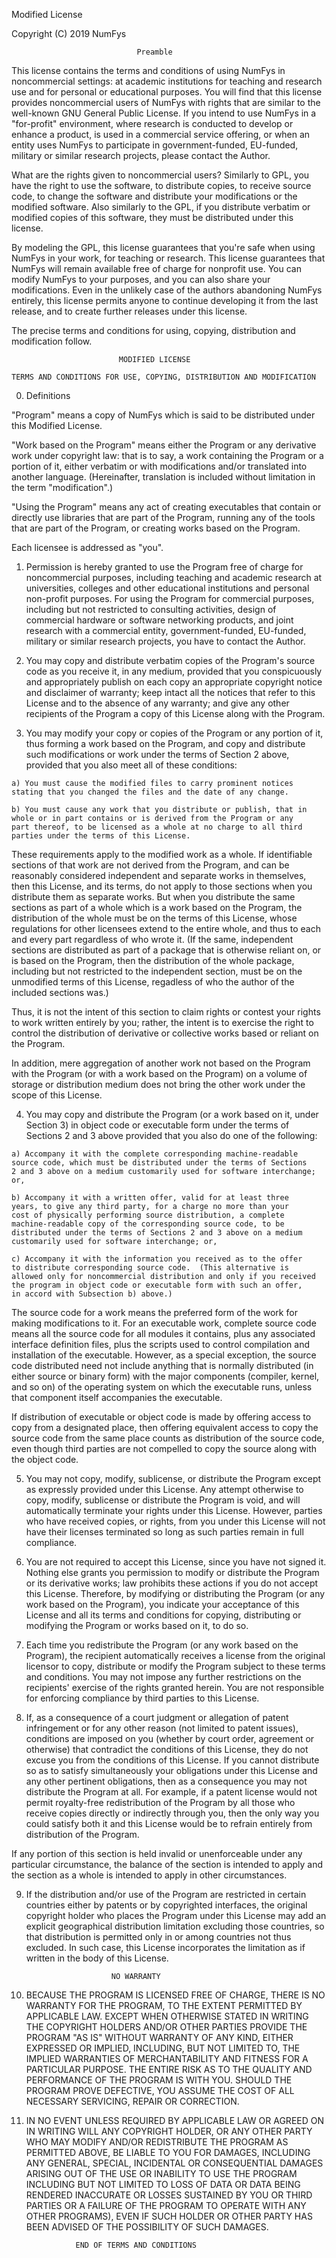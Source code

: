 Modified License

Copyright (C) 2019 NumFys


                                Preamble

  This license contains the terms and conditions of using NumFys in
noncommercial settings: at academic institutions for teaching and research
use and for personal or educational purposes. You will find that this
license provides noncommercial users of NumFys with rights that are
similar to the well-known GNU General Public License. If you intend to use 
NumFys in a "for-profit" environment, where research is conducted to develop 
or enhance a product, is used in a commercial service offering, or when an 
entity uses NumFys to participate in government-funded, EU-funded, military 
or similar research projects, please contact the Author.

  What are the rights given to noncommercial users? Similarly to GPL, you
have the right to use the software, to distribute copies, to receive source
code, to change the software and distribute your modifications or the
modified software. Also similarly to the GPL, if you distribute verbatim or
modified copies of this software, they must be distributed under this
license.

  By modeling the GPL, this license guarantees that you're safe when using
NumFys in your work, for teaching or research. This license guarantees
that NumFys will remain available free of charge for nonprofit use. You
can modify NumFys to your purposes, and you can also share your modifications.
Even in the unlikely case of the authors abandoning NumFys entirely, this
license permits anyone to continue developing it from the last release, and
to create further releases under this license.

  The precise terms and conditions for using, copying, distribution and
modification follow.


                            MODIFIED LICENSE 

    TERMS AND CONDITIONS FOR USE, COPYING, DISTRIBUTION AND MODIFICATION

  0. Definitions

  "Program" means a copy of NumFys which is said to be distributed under
this Modified License.

  "Work based on the Program" means either the Program or any derivative work
under copyright law: that is to say, a work containing the Program or a
portion of it, either verbatim or with modifications and/or translated into
another language.  (Hereinafter, translation is included without limitation
in the term "modification".)

  "Using the Program" means any act of creating executables that contain or
directly use libraries that are part of the Program, running any of the
tools that are part of the Program, or creating works based on the Program.

Each licensee is addressed as "you".

  1. Permission is hereby granted to use the Program free of charge for
noncommercial purposes, including teaching and academic research at
universities, colleges and other educational institutions and personal
non-profit purposes. For using the Program for commercial purposes,
including but not restricted to consulting activities, design of commercial
hardware or software networking products, and joint research with a
commercial entity, government-funded, EU-funded, military or similar
research projects, you have to contact the Author.

  2. You may copy and distribute verbatim copies of the Program's
source code as you receive it, in any medium, provided that you
conspicuously and appropriately publish on each copy an appropriate
copyright notice and disclaimer of warranty; keep intact all the
notices that refer to this License and to the absence of any warranty;
and give any other recipients of the Program a copy of this License
along with the Program.

  3. You may modify your copy or copies of the Program or any portion
of it, thus forming a work based on the Program, and copy and
distribute such modifications or work under the terms of Section 2
above, provided that you also meet all of these conditions:

    a) You must cause the modified files to carry prominent notices
    stating that you changed the files and the date of any change.

    b) You must cause any work that you distribute or publish, that in
    whole or in part contains or is derived from the Program or any
    part thereof, to be licensed as a whole at no charge to all third
    parties under the terms of this License.

These requirements apply to the modified work as a whole.  If
identifiable sections of that work are not derived from the Program,
and can be reasonably considered independent and separate works in
themselves, then this License, and its terms, do not apply to those
sections when you distribute them as separate works.  But when you
distribute the same sections as part of a whole which is a work based
on the Program, the distribution of the whole must be on the terms of
this License, whose regulations for other licensees extend to the
entire whole, and thus to each and every part regardless of who wrote it.
(If the same, independent sections are distributed as part of a package
that is otherwise reliant on, or is based on the Program, then the
distribution of the whole package, including but not restricted to the
independent section, must be on the unmodified terms of this License,
regadless of who the author of the included sections was.)

Thus, it is not the intent of this section to claim rights or contest
your rights to work written entirely by you; rather, the intent is to
exercise the right to control the distribution of derivative or
collective works based or reliant on the Program.

In addition, mere aggregation of another work not based on the Program
with the Program (or with a work based on the Program) on a volume of
storage or distribution medium does not bring the other work under
the scope of this License.

  4. You may copy and distribute the Program (or a work based on it,
under Section 3) in object code or executable form under the terms of
Sections 2 and 3 above provided that you also do one of the following:

    a) Accompany it with the complete corresponding machine-readable
    source code, which must be distributed under the terms of Sections
    2 and 3 above on a medium customarily used for software interchange; or,

    b) Accompany it with a written offer, valid for at least three
    years, to give any third party, for a charge no more than your
    cost of physically performing source distribution, a complete
    machine-readable copy of the corresponding source code, to be
    distributed under the terms of Sections 2 and 3 above on a medium
    customarily used for software interchange; or,

    c) Accompany it with the information you received as to the offer
    to distribute corresponding source code.  (This alternative is
    allowed only for noncommercial distribution and only if you received
    the program in object code or executable form with such an offer,
    in accord with Subsection b) above.)

The source code for a work means the preferred form of the work for
making modifications to it.  For an executable work, complete source
code means all the source code for all modules it contains, plus any
associated interface definition files, plus the scripts used to
control compilation and installation of the executable.  However, as a
special exception, the source code distributed need not include
anything that is normally distributed (in either source or binary
form) with the major components (compiler, kernel, and so on) of the
operating system on which the executable runs, unless that component
itself accompanies the executable.

If distribution of executable or object code is made by offering
access to copy from a designated place, then offering equivalent
access to copy the source code from the same place counts as
distribution of the source code, even though third parties are not
compelled to copy the source along with the object code.

  5. You may not copy, modify, sublicense, or distribute the Program
except as expressly provided under this License.  Any attempt
otherwise to copy, modify, sublicense or distribute the Program is
void, and will automatically terminate your rights under this License.
However, parties who have received copies, or rights, from you under
this License will not have their licenses terminated so long as such
parties remain in full compliance.

  6. You are not required to accept this License, since you have not
signed it.  Nothing else grants you permission to modify or distribute
the Program or its derivative works; law prohibits these actions
if you do not accept this License.  Therefore, by modifying or distributing
the Program (or any work based on the Program), you indicate your
acceptance of this License and all its terms and conditions for copying,
distributing or modifying the Program or works based on it, to do so.

  7. Each time you redistribute the Program (or any work based on the
Program), the recipient automatically receives a license from the
original licensor to copy, distribute or modify the Program subject to
these terms and conditions.  You may not impose any further
restrictions on the recipients' exercise of the rights granted herein.
You are not responsible for enforcing compliance by third parties to
this License.

  8. If, as a consequence of a court judgment or allegation of patent
infringement or for any other reason (not limited to patent issues),
conditions are imposed on you (whether by court order, agreement or
otherwise) that contradict the conditions of this License, they do not
excuse you from the conditions of this License.  If you cannot
distribute so as to satisfy simultaneously your obligations under this
License and any other pertinent obligations, then as a consequence you
may not distribute the Program at all.  For example, if a patent
license would not permit royalty-free redistribution of the Program by
all those who receive copies directly or indirectly through you, then
the only way you could satisfy both it and this License would be to
refrain entirely from distribution of the Program.

If any portion of this section is held invalid or unenforceable under
any particular circumstance, the balance of the section is intended to
apply and the section as a whole is intended to apply in other
circumstances.

  9. If the distribution and/or use of the Program are restricted in
certain countries either by patents or by copyrighted interfaces, the
original copyright holder who places the Program under this License
may add an explicit geographical distribution limitation excluding
those countries, so that distribution is permitted only in or among
countries not thus excluded.  In such case, this License incorporates
the limitation as if written in the body of this License.

                            NO WARRANTY

  10. BECAUSE THE PROGRAM IS LICENSED FREE OF CHARGE, THERE IS NO WARRANTY
FOR THE PROGRAM, TO THE EXTENT PERMITTED BY APPLICABLE LAW.  EXCEPT WHEN
OTHERWISE STATED IN WRITING THE COPYRIGHT HOLDERS AND/OR OTHER PARTIES
PROVIDE THE PROGRAM "AS IS" WITHOUT WARRANTY OF ANY KIND, EITHER EXPRESSED
OR IMPLIED, INCLUDING, BUT NOT LIMITED TO, THE IMPLIED WARRANTIES OF
MERCHANTABILITY AND FITNESS FOR A PARTICULAR PURPOSE.  THE ENTIRE RISK AS
TO THE QUALITY AND PERFORMANCE OF THE PROGRAM IS WITH YOU.  SHOULD THE
PROGRAM PROVE DEFECTIVE, YOU ASSUME THE COST OF ALL NECESSARY SERVICING,
REPAIR OR CORRECTION.

  11. IN NO EVENT UNLESS REQUIRED BY APPLICABLE LAW OR AGREED ON IN WRITING
WILL ANY COPYRIGHT HOLDER, OR ANY OTHER PARTY WHO MAY MODIFY AND/OR
REDISTRIBUTE THE PROGRAM AS PERMITTED ABOVE, BE LIABLE TO YOU FOR DAMAGES,
INCLUDING ANY GENERAL, SPECIAL, INCIDENTAL OR CONSEQUENTIAL DAMAGES ARISING
OUT OF THE USE OR INABILITY TO USE THE PROGRAM INCLUDING BUT NOT LIMITED
TO LOSS OF DATA OR DATA BEING RENDERED INACCURATE OR LOSSES SUSTAINED BY
YOU OR THIRD PARTIES OR A FAILURE OF THE PROGRAM TO OPERATE WITH ANY OTHER
PROGRAMS), EVEN IF SUCH HOLDER OR OTHER PARTY HAS BEEN ADVISED OF THE
POSSIBILITY OF SUCH DAMAGES.

                     END OF TERMS AND CONDITIONS
